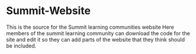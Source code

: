 # Summit-Website
This is the source for the Summit learning communities website
Here members of the summit learning community can download the code for the site and edit it so they can add parts of the website that they think should be included. 
